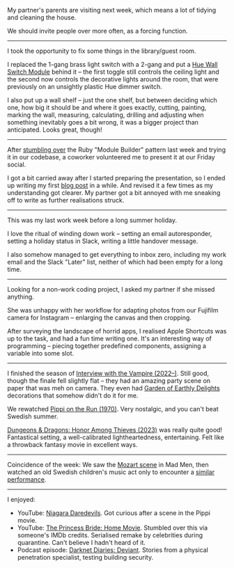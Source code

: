 My partner's parents are visiting next week, which means a lot of tidying and cleaning the house.

We should invite people over more often, as a forcing function.

---

I took the opportunity to fix some things in the library/guest room.

I replaced the 1-gang brass light switch with a 2-gang and put a [Hue Wall Switch Module](https://www.philips-hue.com/en-gb/p/hue-philips-hue-wall-switch-module/8719514318045) behind it – the first toggle still controls the ceiling light and the second now controls the decorative lights around the room, that were previously on an unsightly plastic Hue dimmer switch.

I also put up a wall shelf – just the one shelf, but between deciding which one, how big it should be and where it goes exactly, cutting, painting, marking the wall, measuring, calculating, drilling and adjusting when something inevitably goes a bit wrong, it was a bigger project than anticipated. Looks great, though!

---

After [stumbling over](https://ruby.social/@henrik/110673354335407050) the Ruby "Module Builder" pattern last week and trying it in our codebase, a coworker volunteered me to present it at our Friday social.

I got a bit carried away after I started preparing the presentation, so I ended up writing my first [blog post](https://thepugautomatic.com/2023/07/ruby-module-builder-patterns/) in a while. And revised it a few times as my understanding got clearer. My partner got a bit annoyed with me sneaking off to write as further realisations struck.

---

This was my last work week before a long summer holiday.

I love the ritual of winding down work – setting an email autoresponder, setting a holiday status in Slack, writing a little handover message.

I also somehow managed to get everything to inbox zero, including my work email and the Slack "Later" list, neither of which had been empty for a long time.

---

Looking for a non-work coding project, I asked my partner if she missed anything.

She was unhappy with her workflow for adapting photos from our Fujifilm camera for Instagram – enlarging the canvas and then cropping.

After surveying the landscape of horrid apps, I realised Apple Shortcuts was up to the task, and had a fun time writing one. It's an interesting way of programming – piecing together predefined components, assigning a variable into some slot.

---

I finished the season of [Interview with the Vampire (2022–)](https://www.imdb.com/title/tt14921986/). Still good, though the finale fell slightly flat – they had an amazing party scene on paper that was meh on camera. They even had [Garden of Earthly Delights](/weeknotes/2023-w13#earthly-delights) decorations that somehow didn't do it for me.

We rewatched [Pippi on the Run (1970)](https://www.imdb.com/title/tt0066265/). Very nostalgic, and you can't beat Swedish summer.

[Dungeons & Dragons: Honor Among Thieves (2023)](https://www.imdb.com/title/tt2906216/) was really quite good! Fantastical setting, a well-calibrated lightheartedness, entertaining. Felt like a throwback fantasy movie in excellent ways.

---

Coincidence of the week: We saw the [Mozart scene](https://www.youtube.com/watch?v=cCzTZSa3teo) in Mad Men, then watched an old Swedish children's music act only to encounter a [similar performance](https://youtu.be/R22Rqz1bzLU?t=52).

---

I enjoyed:

- YouTube: [Niagara Daredevils](https://www.youtube.com/watch?v=u3-J_osprTw). Got curious after a scene in the Pippi movie.
- YouTube: [The Princess Bride: Home Movie](https://www.youtube.com/watch?v=lR8pA_WV9QI). Stumbled over this via someone's IMDb credits. Serialised remake by celebrities during quarantine. Can't believe I hadn't heard of it.
- Podcast episode: [Darknet Diaries: Deviant](https://darknetdiaries.com/episode/134/). Stories from a physical penetration specialist, testing building security.
